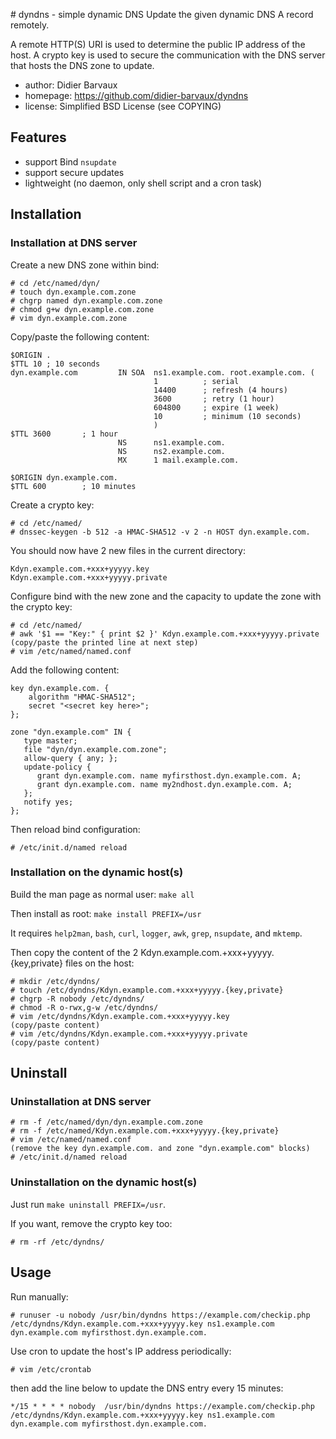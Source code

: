 # dyndns - simple dynamic DNS
Update the given dynamic DNS A record remotely.

A remote HTTP(S) URI is used to determine the public IP address of the host.
A crypto key is used to secure the communication with the DNS server that
hosts the DNS zone to update.

* author:   Didier Barvaux
* homepage: https://github.com/didier-barvaux/dyndns
* license:  Simplified BSD License (see COPYING)

## Features
* support Bind `nsupdate`
* support secure updates
* lightweight (no daemon, only shell script and a cron task)

## Installation
### Installation at DNS server
Create a new DNS zone within bind:
```
# cd /etc/named/dyn/
# touch dyn.example.com.zone
# chgrp named dyn.example.com.zone
# chmod g+w dyn.example.com.zone
# vim dyn.example.com.zone
```
Copy/paste the following content:
```
$ORIGIN .
$TTL 10 ; 10 seconds
dyn.example.com         IN SOA  ns1.example.com. root.example.com. (
                                1          ; serial
                                14400      ; refresh (4 hours)
                                3600       ; retry (1 hour)
                                604800     ; expire (1 week)
                                10         ; minimum (10 seconds)
                                )
$TTL 3600       ; 1 hour
                        NS      ns1.example.com.
                        NS      ns2.example.com.
                        MX      1 mail.example.com.

$ORIGIN dyn.example.com.
$TTL 600        ; 10 minutes
```

Create a crypto key:
```
# cd /etc/named/
# dnssec-keygen -b 512 -a HMAC-SHA512 -v 2 -n HOST dyn.example.com.
```
You should now have 2 new files in the current directory:
```
Kdyn.example.com.+xxx+yyyyy.key
Kdyn.example.com.+xxx+yyyyy.private
```

Configure bind with the new zone and the capacity to update the zone with the
crypto key:
```
# cd /etc/named/
# awk '$1 == "Key:" { print $2 }' Kdyn.example.com.+xxx+yyyyy.private
(copy/paste the printed line at next step)
# vim /etc/named/named.conf 
```
Add the following content:
```
key dyn.example.com. {
	algorithm "HMAC-SHA512";
	secret "<secret key here>";
};

zone "dyn.example.com" IN {
   type master;
   file "dyn/dyn.example.com.zone";
   allow-query { any; };
   update-policy {
      grant dyn.example.com. name myfirsthost.dyn.example.com. A;
      grant dyn.example.com. name my2ndhost.dyn.example.com. A;
   };
   notify yes;
};
```

Then reload bind configuration:
```
# /etc/init.d/named reload
```

### Installation on the dynamic host(s)
Build the man page as normal user: `make all`

Then install as root: `make install PREFIX=/usr`

It requires `help2man`, `bash`, `curl`, `logger`, `awk`, `grep`, `nsupdate`,
and `mktemp`.

Then copy the content of the 2 Kdyn.example.com.+xxx+yyyyy.{key,private} files
on the host:
```
# mkdir /etc/dyndns/
# touch /etc/dyndns/Kdyn.example.com.+xxx+yyyyy.{key,private}
# chgrp -R nobody /etc/dyndns/
# chmod -R o-rwx,g-w /etc/dyndns/
# vim /etc/dyndns/Kdyn.example.com.+xxx+yyyyy.key
(copy/paste content)
# vim /etc/dyndns/Kdyn.example.com.+xxx+yyyyy.private
(copy/paste content)
```

## Uninstall
### Uninstallation at DNS server
```
# rm -f /etc/named/dyn/dyn.example.com.zone
# rm -f /etc/named/Kdyn.example.com.+xxx+yyyyy.{key,private}
# vim /etc/named/named.conf
(remove the key dyn.example.com. and zone "dyn.example.com" blocks)
# /etc/init.d/named reload
```

### Uninstallation on the dynamic host(s)
Just run `make uninstall PREFIX=/usr`.

If you want, remove the crypto key too:
```
# rm -rf /etc/dyndns/
```

## Usage
Run manually:
```
# runuser -u nobody /usr/bin/dyndns https://example.com/checkip.php /etc/dyndns/Kdyn.example.com.+xxx+yyyyy.key ns1.example.com dyn.example.com myfirsthost.dyn.example.com.
```

Use cron to update the host's IP address periodically:
```
# vim /etc/crontab
```
then add the line below to update the DNS entry every 15 minutes:
```
*/15 * * * * nobody  /usr/bin/dyndns https://example.com/checkip.php /etc/dyndns/Kdyn.example.com.+xxx+yyyyy.key ns1.example.com dyn.example.com myfirsthost.dyn.example.com.
```

